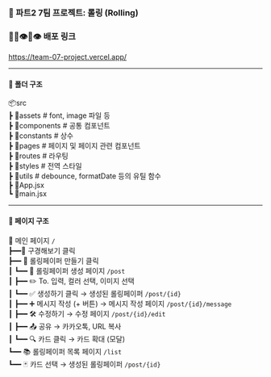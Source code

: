 ### 🧩 파트2 7팀 프로젝트: 롤링 (Rolling)

### 💪🏼👁️👄👁️ 배포 링크

https://team-07-project.vercel.app/

---

#### 📁 폴더 구조

📦src  
┣ 📂assets # font, image 파일 등  
┣ 📂components # 공통 컴포넌트  
┣ 📂constants # 상수  
┣ 📂pages # 페이지 및 페이지 관련 컴포넌트  
┣ 📂routes # 라우팅  
┣ 📂styles # 전역 스타일  
┣ 📂utils # debounce, formatDate 등의 유틸 함수  
┣ 📜App.jsx  
┗ 📜main.jsx

---

#### 📖 페이지 구조

📄 메인 페이지 `/`  
┣━━👀 구경해보기 클릭  
┣━━ 🎁 롤링페이퍼 만들기 클릭  
┃ ┗━━ 📝 롤링페이퍼 생성 페이지 `/post`  
┃ ┣━━ ✏️ To. 입력, 컬러 선택, 이미지 선택  
┃ ┗━━ ✅ 생성하기 클릭 → 생성된 롤링페이퍼 `/post/{id}`  
┃ ┣━━ ➕ 메시지 작성 (+ 버튼) → 메시지 작성 페이지 `/post/{id}/message`  
┃ ┣━━ 🛠️ 수정하기 → 수정 페이지 `/post/{id}/edit`  
┃ ┣━━ 📤 공유 → 카카오톡, URL 복사  
┃ ┗━━ 🔍 카드 클릭 → 카드 확대 (모달)  
┗━━ 📚 롤링페이퍼 목록 페이지 `/list`  
┗━━ 🃏 카드 선택 → 생성된 롤링페이퍼 `/post/{id}`
